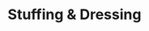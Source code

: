 ---
linktitle: Stuffing & Dressing
menu:
  main:
    parent: stuffing
  after:
    name: stuffing
    weight: 13
title: Stuffing & Dressing
bookCollapseSection: true
---